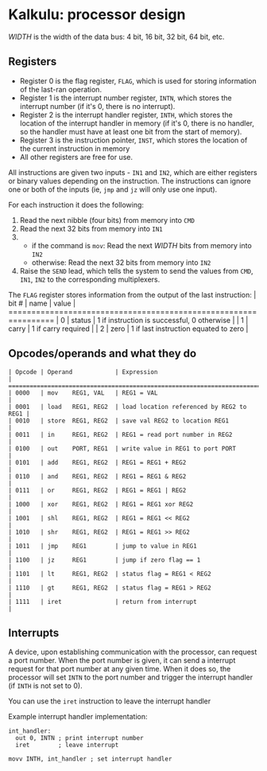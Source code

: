 # Kalkulu: processor design

*WIDTH* is the width of the data bus: 4 bit, 16 bit, 32 bit, 64 bit, etc.

## Registers

- Register 0 is the flag register, `FLAG`, which is used for storing information of the last-ran operation.
- Register 1 is the interrupt number register, `INTN`, which stores the interrupt number (if it's 0, there is no interrupt).
- Register 2 is the interrupt handler register, `INTH`, which stores the location of the interrupt handler in memory (if it's 0, there is no handler, so the handler must have at least one bit from the start of memory).
- Register 3 is the instruction pointer, `INST`, which stores the location of the current instruction in memory
- All other registers are free for use.

All instructions are given two inputs - `IN1` and `IN2`, which are either registers or binary values depending on the instruction.
The instructions can ignore one or both of the inputs (ie, `jmp` and `jz` will only use one input).

For each instruction it does the following:

1. Read the next nibble (four bits) from memory into `CMD`
2. Read the next 32 bits from memory into `IN1`
3.   - if the command is `mov`: Read the next *WIDTH* bits from memory into `IN2`
     - otherwise: Read the next 32 bits from memory into `IN2`
4. Raise the `SEND` lead, which tells the system to send the values from `CMD`, `IN1`, `IN2` to the corresponding multiplexers.

The `FLAG` register stores information from the output of the last instruction:
    | bit # | name   | value                                       |
    ================================================================
    |   0   | status | 1 if instruction is successful, 0 otherwise |
    |   1   | carry  | 1 if carry required                         |
    |   2   | zero   | 1 if last instruction equated to zero       |

## Opcodes/operands and what they do

    | Opcode | Operand            | Expression                               |
    ==========================================================================
    | 0000   | mov    REG1, VAL   | REG1 = VAL                               |
    | 0001   | load   REG1, REG2  | load location referenced by REG2 to REG1 |
    | 0010   | store  REG1, REG2  | save val REG2 to location REG1           |
    | 0011   | in     REG1, REG2  | REG1 = read port number in REG2          |
    | 0100   | out    PORT, REG1  | write value in REG1 to port PORT         |
    | 0101   | add    REG1, REG2  | REG1 = REG1 + REG2                       |
    | 0110   | and    REG1, REG2  | REG1 = REG1 & REG2                       |
    | 0111   | or     REG1, REG2  | REG1 = REG1 | REG2                       |
    | 1000   | xor    REG1, REG2  | REG1 = REG1 xor REG2                     |
    | 1001   | shl    REG1, REG2  | REG1 = REG1 << REG2                      |
    | 1010   | shr    REG1, REG2  | REG1 = REG1 >> REG2                      |
    | 1011   | jmp    REG1        | jump to value in REG1                    |
    | 1100   | jz     REG1        | jump if zero flag == 1                   |
    | 1101   | lt     REG1, REG2  | status flag = REG1 < REG2                |
    | 1110   | gt     REG1, REG2  | status flag = REG1 > REG2                |
    | 1111   | iret               | return from interrupt                    |

## Interrupts

A device, upon establishing communication with the processor, can request a port number.
When the port number is given, it can send a interrupt request for that port number at any given time.
When it does so, the processor will set `INTN` to the port number and trigger the interrupt handler (if `INTH` is not set to 0).

You can use the `iret` instruction to leave the interrupt handler

Example interrupt handler implementation:

    int_handler:
      out 0, INTN ; print interrupt number
      iret        ; leave interrupt
    
    movv INTH, int_handler ; set interrupt handler

